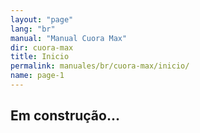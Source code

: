 ```yaml
---
layout: "page"
lang: "br"
manual: "Manual Cuora Max"
dir: cuora-max
title: Inicio
permalink: manuales/br/cuora-max/inicio/
name: page-1
---
```


## Em construção...
